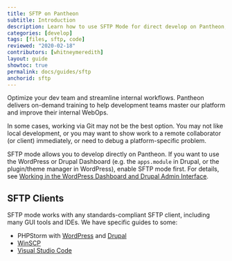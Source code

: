 ```yaml
---
title: SFTP on Pantheon
subtitle: Introduction
description: Learn how to use SFTP Mode for direct develop on Pantheon, and how to use SFTP connection information to upload files to your environments.
categories: [develop]
tags: [files, sftp, code]
reviewed: "2020-02-18"
contributors: [whitneymeredith]
layout: guide
showtoc: true
permalink: docs/guides/sftp
anchorid: sftp
---
```


<Enablement title="Get WebOps Training" link="https://pantheon.io/learn-pantheon?docs">

Optimize your dev team and streamline internal workflows. Pantheon delivers on-demand training to help development teams master our platform and improve their internal WebOps.

</Enablement>

In some cases, working via Git may not be the best option. You may not like local development, or you may want to show work to a remote collaborator (or client) immediately, or need to debug a platform-specific problem.

SFTP mode allows you to develop directly on Pantheon. If you want to use the WordPress or Drupal Dashboard (e.g. the `apps.module` in Drupal, or the plugin/theme manager in WordPress), enable SFTP mode first. For details, see [Working in the WordPress Dashboard and Drupal Admin Interface](/cms-admin).



## SFTP Clients

SFTP mode works with any standards-compliant SFTP client, including many GUI tools and IDEs. We have specific guides to some:

- PHPStorm with [WordPress](/wordpress-phpstorm) and [Drupal](/drupal-phpstorm)
- [WinSCP](/winscp)
- [Visual Studio Code](/visual-studio-code)

